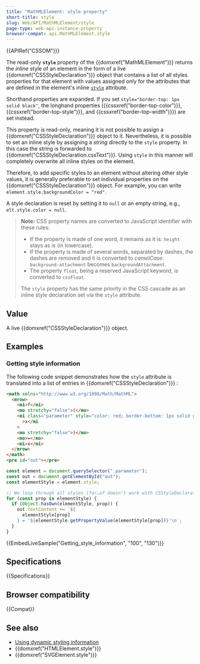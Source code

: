 ```yaml
---
title: "MathMLElement: style property"
short-title: style
slug: Web/API/MathMLElement/style
page-type: web-api-instance-property
browser-compat: api.MathMLElement.style
---
```


{{APIRef("CSSOM")}}

The read-only **`style`** property of the {{domxref("MathMLElement")}} returns the _inline_ style of an element in the form of a live {{domxref("CSSStyleDeclaration")}} object that contains a list of all styles properties for that element with values assigned only for the attributes that are defined in the element's inline [`style`](/en-US/docs/Web/HTML/Global_attributes/style) attribute.

Shorthand properties are expanded. If you set `style="border-top: 1px solid black"`, the longhand properties ({{cssxref("border-top-color")}}, {{cssxref("border-top-style")}}, and {{cssxref("border-top-width")}}) are set instead.

This property is read-only, meaning it is not possible to assign a {{domxref("CSSStyleDeclaration")}} object to it. Nevertheless, it is possible to set an inline style by assigning a _string_ directly to the `style` property. In this case the string is forwarded to {{domxref("CSSStyleDeclaration.cssText")}}. Using `style` in this manner will completely overwrite all inline styles on the element.

Therefore, to add specific styles to an element without altering other style values, it is generally preferable to set individual properties on the {{domxref("CSSStyleDeclaration")}} object. For example, you can write `element.style.backgroundColor = "red"`.

A style declaration is reset by setting it to `null` or an empty string, e.g., `elt.style.color = null`.

> **Note:** CSS property names are converted to JavaScript identifier with these rules:
>
> - If the property is made of one word, it remains as it is: `height` stays as is (in lowercase).
> - If the property is made of several words, separated by dashes, the dashes are removed and it is converted to _camelCase_: `background-attachment` becomes `backgroundAttachment`.
> - The property `float`, being a reserved JavaScript keyword, is converted to `cssFloat`.
>
> The `style` property has the same priority in the CSS cascade as an inline style declaration set via the `style` attribute.

## Value

A live {{domxref("CSSStyleDeclaration")}} object.

## Examples

### Getting style information

The following code snippet demonstrates how the `style` attribute is translated into a list of entries in {{domxref("CSSStyleDeclaration")}} :

```html
<math xmlns="http://www.w3.org/1998/Math/MathML">
  <mrow>
    <mi>f</mi>
    <mo stretchy="false">(</mo>
    <mi class="parameter" style="color: red; border-bottom: 1px solid gray"
      >x</mi
    >
    <mo stretchy="false">)</mo>
    <mo>=</mo>
    <mi>x</mi>
  </mrow>
</math>
<pre id="out"></pre>
```

```js
const element = document.querySelector(".parameter");
const out = document.getElementById("out");
const elementStyle = element.style;

// We loop through all styles (for…of doesn't work with CSStyleDeclaration)
for (const prop in elementStyle) {
  if (Object.hasOwn(elementStyle, prop)) {
    out.textContent += `${
      elementStyle[prop]
    } = '${elementStyle.getPropertyValue(elementStyle[prop])}'\n`;
  }
}
```

{{EmbedLiveSample("Getting_style_information", "100", "130")}}

## Specifications

{{Specifications}}

## Browser compatibility

{{Compat}}

## See also

- [Using dynamic styling information](/en-US/docs/Web/API/CSS_Object_Model/Using_dynamic_styling_information)
- {{domxref("HTMLElement.style")}}
- {{domxref("SVGElement.style")}}
